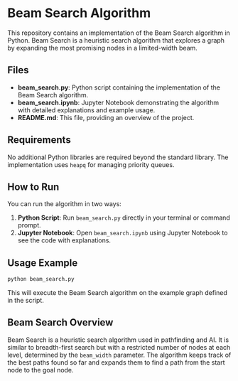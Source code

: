 
# Beam Search Algorithm

This repository contains an implementation of the Beam Search algorithm in Python. Beam Search is a heuristic search algorithm that explores a graph by expanding the most promising nodes in a limited-width beam.

## Files
- **beam_search.py**: Python script containing the implementation of the Beam Search algorithm.
- **beam_search.ipynb**: Jupyter Notebook demonstrating the algorithm with detailed explanations and example usage.
- **README.md**: This file, providing an overview of the project.

## Requirements
No additional Python libraries are required beyond the standard library. The implementation uses `heapq` for managing priority queues.

## How to Run
You can run the algorithm in two ways:
1. **Python Script**: Run `beam_search.py` directly in your terminal or command prompt.
2. **Jupyter Notebook**: Open `beam_search.ipynb` using Jupyter Notebook to see the code with explanations.

## Usage Example
```bash
python beam_search.py
```

This will execute the Beam Search algorithm on the example graph defined in the script.

## Beam Search Overview
Beam Search is a heuristic search algorithm used in pathfinding and AI. It is similar to breadth-first search but with a restricted number of nodes at each level, determined by the `beam_width` parameter. The algorithm keeps track of the best paths found so far and expands them to find a path from the start node to the goal node.

